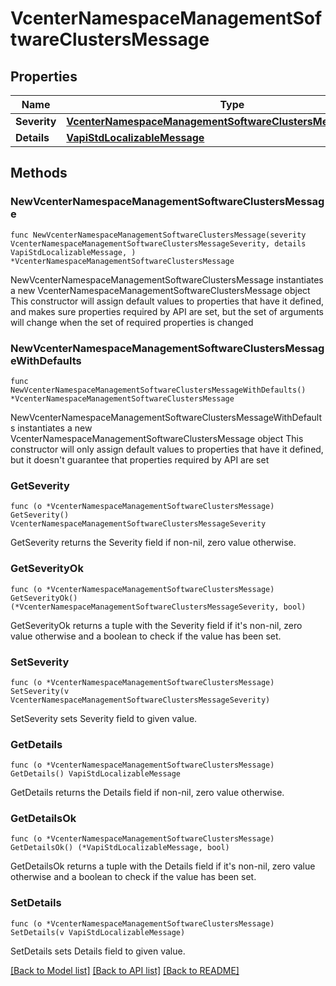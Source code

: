 # VcenterNamespaceManagementSoftwareClustersMessage

## Properties

Name | Type | Description | Notes
------------ | ------------- | ------------- | -------------
**Severity** | [**VcenterNamespaceManagementSoftwareClustersMessageSeverity**](VcenterNamespaceManagementSoftwareClustersMessageSeverity.md) |  | 
**Details** | [**VapiStdLocalizableMessage**](VapiStdLocalizableMessage.md) |  | 

## Methods

### NewVcenterNamespaceManagementSoftwareClustersMessage

`func NewVcenterNamespaceManagementSoftwareClustersMessage(severity VcenterNamespaceManagementSoftwareClustersMessageSeverity, details VapiStdLocalizableMessage, ) *VcenterNamespaceManagementSoftwareClustersMessage`

NewVcenterNamespaceManagementSoftwareClustersMessage instantiates a new VcenterNamespaceManagementSoftwareClustersMessage object
This constructor will assign default values to properties that have it defined,
and makes sure properties required by API are set, but the set of arguments
will change when the set of required properties is changed

### NewVcenterNamespaceManagementSoftwareClustersMessageWithDefaults

`func NewVcenterNamespaceManagementSoftwareClustersMessageWithDefaults() *VcenterNamespaceManagementSoftwareClustersMessage`

NewVcenterNamespaceManagementSoftwareClustersMessageWithDefaults instantiates a new VcenterNamespaceManagementSoftwareClustersMessage object
This constructor will only assign default values to properties that have it defined,
but it doesn't guarantee that properties required by API are set

### GetSeverity

`func (o *VcenterNamespaceManagementSoftwareClustersMessage) GetSeverity() VcenterNamespaceManagementSoftwareClustersMessageSeverity`

GetSeverity returns the Severity field if non-nil, zero value otherwise.

### GetSeverityOk

`func (o *VcenterNamespaceManagementSoftwareClustersMessage) GetSeverityOk() (*VcenterNamespaceManagementSoftwareClustersMessageSeverity, bool)`

GetSeverityOk returns a tuple with the Severity field if it's non-nil, zero value otherwise
and a boolean to check if the value has been set.

### SetSeverity

`func (o *VcenterNamespaceManagementSoftwareClustersMessage) SetSeverity(v VcenterNamespaceManagementSoftwareClustersMessageSeverity)`

SetSeverity sets Severity field to given value.


### GetDetails

`func (o *VcenterNamespaceManagementSoftwareClustersMessage) GetDetails() VapiStdLocalizableMessage`

GetDetails returns the Details field if non-nil, zero value otherwise.

### GetDetailsOk

`func (o *VcenterNamespaceManagementSoftwareClustersMessage) GetDetailsOk() (*VapiStdLocalizableMessage, bool)`

GetDetailsOk returns a tuple with the Details field if it's non-nil, zero value otherwise
and a boolean to check if the value has been set.

### SetDetails

`func (o *VcenterNamespaceManagementSoftwareClustersMessage) SetDetails(v VapiStdLocalizableMessage)`

SetDetails sets Details field to given value.



[[Back to Model list]](../README.md#documentation-for-models) [[Back to API list]](../README.md#documentation-for-api-endpoints) [[Back to README]](../README.md)


